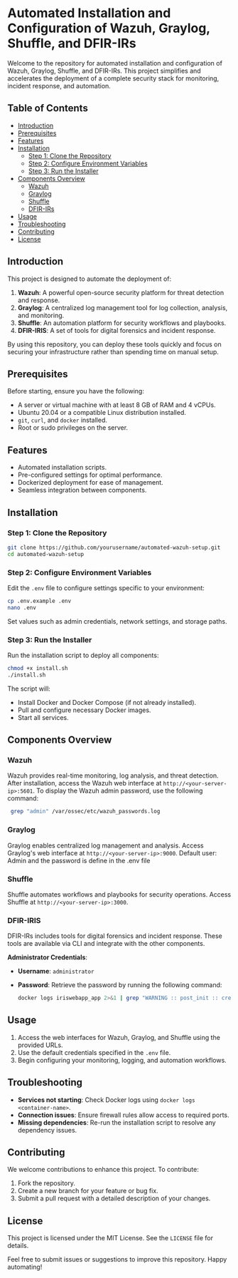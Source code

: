 # Automated Installation and Configuration of Wazuh, Graylog, Shuffle, and DFIR-IRs

Welcome to the repository for automated installation and configuration of Wazuh, Graylog, Shuffle, and DFIR-IRs. This project simplifies and accelerates the deployment of a complete security stack for monitoring, incident response, and automation.

## Table of Contents

- [Introduction](#introduction)
- [Prerequisites](#prerequisites)
- [Features](#features)
- [Installation](#installation)
  - [Step 1: Clone the Repository](#step-1-clone-the-repository)
  - [Step 2: Configure Environment Variables](#step-2-configure-environment-variables)
  - [Step 3: Run the Installer](#step-3-run-the-installer)
- [Components Overview](#components-overview)
  - [Wazuh](#wazuh)
  - [Graylog](#graylog)
  - [Shuffle](#shuffle)
  - [DFIR-IRs](#dfir-irs)
- [Usage](#usage)
- [Troubleshooting](#troubleshooting)
- [Contributing](#contributing)
- [License](#license)

## Introduction

This project is designed to automate the deployment of:

1. **Wazuh**: A powerful open-source security platform for threat detection and response.
2. **Graylog**: A centralized log management tool for log collection, analysis, and monitoring.
3. **Shuffle**: An automation platform for security workflows and playbooks.
4. **DFIR-IRIS**: A set of tools for digital forensics and incident response.

By using this repository, you can deploy these tools quickly and focus on securing your infrastructure rather than spending time on manual setup.

## Prerequisites

Before starting, ensure you have the following:

- A server or virtual machine with at least 8 GB of RAM and 4 vCPUs.
- Ubuntu 20.04 or a compatible Linux distribution installed.
- `git`, `curl`, and `docker` installed.
- Root or sudo privileges on the server.

## Features

- Automated installation scripts.
- Pre-configured settings for optimal performance.
- Dockerized deployment for ease of management.
- Seamless integration between components.

## Installation

### Step 1: Clone the Repository

```bash
git clone https://github.com/yourusername/automated-wazuh-setup.git
cd automated-wazuh-setup
```

### Step 2: Configure Environment Variables

Edit the `.env` file to configure settings specific to your environment:

```bash
cp .env.example .env
nano .env
```

Set values such as admin credentials, network settings, and storage paths.

### Step 3: Run the Installer

Run the installation script to deploy all components:

```bash
chmod +x install.sh
./install.sh
```

The script will:

- Install Docker and Docker Compose (if not already installed).
- Pull and configure necessary Docker images.
- Start all services.

## Components Overview

### Wazuh
Wazuh provides real-time monitoring, log analysis, and threat detection. After installation, access the Wazuh web interface at `http://<your-server-ip>:5601`. 
To display the Wazuh admin password, use the following command:

 ```bash
  grep "admin" /var/ossec/etc/wazuh_passwords.log
  ```

### Graylog
Graylog enables centralized log management and analysis. Access Graylog's web interface at `http://<your-server-ip>:9000`.
Default user: Admin and the password is define in the .env file

### Shuffle
Shuffle automates workflows and playbooks for security operations. Access Shuffle at `http://<your-server-ip>:3000`.

### DFIR-IRIS
DFIR-IRs includes tools for digital forensics and incident response. These tools are available via CLI and integrate with the other components.

**Administrator Credentials**:
- **Username**: `administrator`
- **Password**: Retrieve the password by running the following command:

  ```bash
  docker logs iriswebapp_app 2>&1 | grep "WARNING :: post_init :: create_safe_admin"
  ```

## Usage

1. Access the web interfaces for Wazuh, Graylog, and Shuffle using the provided URLs.
2. Use the default credentials specified in the `.env` file.
3. Begin configuring your monitoring, logging, and automation workflows.

## Troubleshooting

- **Services not starting**: Check Docker logs using `docker logs <container-name>`.
- **Connection issues**: Ensure firewall rules allow access to required ports.
- **Missing dependencies**: Re-run the installation script to resolve any dependency issues.

## Contributing

We welcome contributions to enhance this project. To contribute:

1. Fork the repository.
2. Create a new branch for your feature or bug fix.
3. Submit a pull request with a detailed description of your changes.

## License

This project is licensed under the MIT License. See the `LICENSE` file for details.

Feel free to submit issues or suggestions to improve this repository. Happy automating!

